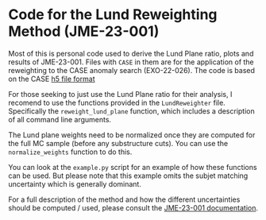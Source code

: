 # Code for the Lund Reweighting Method (JME-23-001)

Most of this is personal code used to derive the Lund Plane ratio, plots and results of
JME-23-001.
Files with `CASE` in them are for the application of the reweighting to the
CASE anomaly search (EXO-22-026). 
The code is based on the CASE [h5 file format](https://github.com/case-team/CASEUtils/tree/master/H5_maker)

For those seeking to just use the Lund Plane ratio for their analysis,
I recomend to use the functions provided in the `LundReweighter` file.
Specifically the `reweight_lund_plane` function, which includes
a description of all command line arguments.

The Lund plane weights need to be normalized once they are computed for the
full MC sample (before any substructure cuts).
You can use the `normalize_weights` function to do this.

You can look at the `example.py` script for an example of how these functions
can be used. But please note that this example omits the subjet matching uncertainty 
which is generally dominant.

For a full description of the method and how the different uncertainties should be computed / used,
    please consult the [JME-23-001 documentation](https://cms.cern.ch/iCMS/analysisadmin/cadilines?id=2660&ancode=JME-23-001&tp=an&line=JME-23-001). 
    



